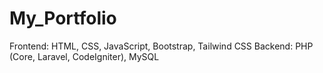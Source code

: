 # My_Portfolio
Frontend: HTML, CSS, JavaScript, Bootstrap, Tailwind CSS  Backend: PHP (Core, Laravel, CodeIgniter), MySQL
